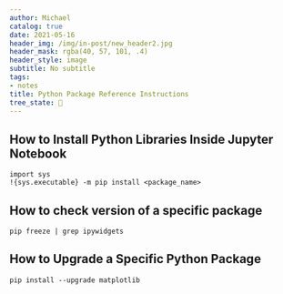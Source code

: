 ```yaml
---
author: Michael
catalog: true
date: 2021-05-16
header_img: /img/in-post/new_header2.jpg
header_mask: rgba(40, 57, 101, .4)
header_style: image
subtitle: No subtitle
tags:
- notes
title: Python Package Reference Instructions
tree_state: 🌱
---
```


## How to Install Python Libraries Inside Jupyter Notebook
```
import sys
!{sys.executable} -m pip install <package_name>
```

## How to check version of a specific package
```
pip freeze | grep ipywidgets
```

## How to Upgrade a Specific Python Package
```
pip install --upgrade matplotlib
```